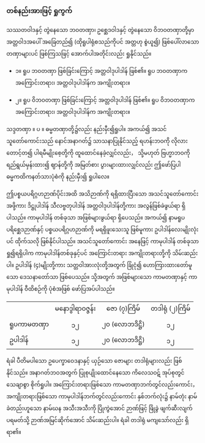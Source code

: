 ### တစ်နည်းအားဖြင့် ရှုကွက်

သဿတဝါဒနှင့် တွဲနေသော ဘဝတဏှာ၊ ဥစ္ဆေဒဝါဒနှင့် တွဲနေသော ဝိဘဝတဏှာတို့မှာ အတ္တဝါဒအပေါ် အခြေတည်၍ (ထိုရူပါရုံစသည်ကိုပင် အတ္တဟု စွဲယူ၍) ဖြစ်ပေါ်လာသော တဏှာများပင် ဖြစ်ကြသဖြင့် အောက်ပါအတိုင်းလည်း ရှုနိုင်သည်။

- ၁။ ရူပ ဘဝတဏှာ ဖြစ်ခြင်းကြောင့် အတ္တဝါဒုပါဒါန် ဖြစ်၏။
ရူပ ဘဝတဏှာက အကြောင်းတရား၊ အတ္တဝါဒုပါဒါန်က အကျိုးတရား။

- ၂။ ရူပ ဝိဘဝတဏှာ ဖြစ်ခြင်းကြောင့် အတ္တဝါဒုပါဒါန် ဖြစ်၏။
ရူပ ဝိဘဝတဏှာက အကြောင်းတရား၊ အတ္တဝါဒုပါဒါန်က အကျိုးတရား။

သဒ္ဒတဏှာ ။ ပ ။ ဓမ္မတဏှာတို့၌လည်း နည်းမှီး၍ရှုပါ။ 
အကယ်၍ အသင်သူတော်ကောင်းသည် နောင်အနာဂတ်၌ သာသနာပြုနိုင်သည့် ရဟန်းဘဝကို လိုလားတောင့်တ၍ ပါရမီမျိုးစေ့တို့ကို ထူထောင်နေခဲ့လျှင်လည်း， သို့မဟုတ် ဗြဟ္မာဘဝကို ရည်ရွယ်မှန်းထား၍ ဈာန်တို့ကို အမြတ်စား ပွားများထားလျှင်လည်း ဤဖော်ပြပါ ဓမ္မကထိကနတ်သားပုံစံကို နည်းမှီး၍ ရှုပါလေ။

ဤပစ္စယပရိဂ္ဂဟဉာဏ်ပိုင်းအထိ အသိဉာဏ်ကို ရရှိထားပြီးသော အသင်သူတော်ကောင်း အဖို့ကား ဒိဋ္ဌုပါဒါန် သီလဗ္ဗတုပါဒါန် အတ္တဝါဒုပါဒါန်တို့ကား အလွန်ဖြစ်ခဲဖွယ်ရာ ရှိပါသည်။ 
ကာမုပါဒါန် တစ်ခုသာ အဖြစ်များဖွယ်ရာ ရှိပေသည်။ 
အကယ်၍ နာမရူပပရိစ္ဆေဒဉာဏ်နှင့် ပစ္စယပရိဂ္ဂဟဉာဏ်ကို မရရှိဖူးသေးသူ ဖြစ်မူကား ဥပါဒါန်လေးမျိုးလုံးပင် ထိုက်သလို ဖြစ်နိုင်ပါသည်။ 
အသင်သူတော်ကောင်း အနေဖြင့် ကာမုပါဒါန် တစ်ခုသာ ရှု၍ရရှိပါက ကာမုပါဒါန်တစ်ခုနှင့်ပင် အကြောင်းတရား အကျိုးတရားတို့ကို သိမ်းဆည်းပါ။ 
ဥပါဒါန် (၄)မျိုးတို့ကား သတ္တဝါအားလုံးတို့အတွက် ခြုံငုံ၍ ဟောကြားထားတော်မူသော ဒေသနာတော်သာ ဖြစ်ပေသည်။
သို့အတွက် အဖြစ်များသော ကာမတဏှာနှင့် ကာမုပါဒါန် ဝီထိစဉ်ကို ပုံစံအဖြစ် ဖော်ပြအပ်ပါသည်။

| | | | |
|:-|:-:|:-:|:-:|
| |မနောဒွါရာဝဇ္ဇန်း |ဇော (၇)ကြိမ် |တဒါရုံ (၂)ကြိမ်|
|ရူပကာမတဏှာ |၁၂ |၂၀ (လောဘဒိဋ္ဌိ) |၁၂|
|ဥပါဒါန် |၁၂ |၂၀ (လောဘဒိဋ္ဌိ) |၁၂|

ရံခါ ပီတိမပါသော ဥပေက္ခာဝေဒနာနှင့် ယှဉ်သော ဇောများ တဒါရုံများလည်း ဖြစ်နိုင်သည်။ 
အနာဂတ်ဘဝအတွက် ပြုစုပျိုးထောင်နေသော ကိလေသဝဋ် အုပ်စုတွင် သေချာစွာ စိုက်ရှုပါ။ 
အကြောင်းတရားဖြစ်သော ကာမတဏှာဘက်တွင်လည်းကောင်း， အကျိုးတရားဖြစ်သော ကာမုပါဒါန်ဘက်တွင်လည်းကောင်း နှစ်ဘက်လုံး၌ နာမ်တုံး နာမ်ခဲတည်းဟူသော နာမ်ဃန အသီးအသီးကို ပြိုကွဲအောင် ဉာဏ်ဖြင့် ဖြိုခွဲ ဖျက်ဆီးလျက် ပရမတ်သို့ ဉာဏ်အမြင်ဆိုက်အောင် သိမ်းဆည်းပါ။ 
ရံခါ တဒါရုံ မကျသော်လည်း ရှိရာ၏။